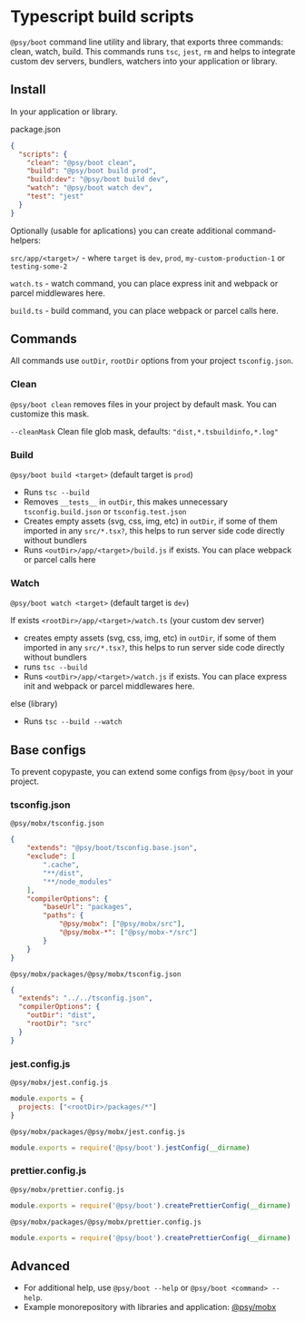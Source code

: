 # Typescript build scripts

`@psy/boot` command line utility and library, that exports three commands: clean, watch, build.
This commands runs `tsc`, `jest`, `rm` and helps to integrate custom dev servers, bundlers, watchers into your application or library.

## Install

In your application or library.

package.json

```json
{
  "scripts": {
    "clean": "@psy/boot clean",
    "build": "@psy/boot build prod",
    "build:dev": "@psy/boot build dev",
    "watch": "@psy/boot watch dev",
    "test": "jest"
  }
}
```

Optionally (usable for aplications) you can create additional command-helpers:

`src/app/<target>/` - where `target` is `dev`, `prod`, `my-custom-production-1` or `testing-some-2`

  `watch.ts` - watch command, you can place express init and webpack or parcel middlewares here.

  `build.ts` - build command, you can place webpack or parcel calls here.

## Commands

All commands use `outDir`, `rootDir` options from your project `tsconfig.json`.

### Clean

`@psy/boot clean` removes files in your project by default mask. You can customize this mask.

`--cleanMask` Clean file glob mask, defaults: `"dist,*.tsbuildinfo,*.log"`

### Build

`@psy/boot build <target>` (default target is `prod`)

* Runs `tsc --build`
* Removes `__tests__` in `outDir`, this makes unnecessary `tsconfig.build.json` or `tsconfig.test.json`
* Creates empty assets (svg, css, img, etc) in `outDir`, if some of them imported in any `src/*.tsx?`, this helps to run server side code directly without bundlers
* Runs `<outDir>/app/<target>/build.js` if exists. You can place webpack or parcel calls here

### Watch

`@psy/boot watch <target>` (default target is `dev`)

If exists `<rootDir>/app/<target>/watch.ts` (your custom dev server)

* creates empty assets (svg, css, img, etc) in `outDir`, if some of them imported in any `src/*.tsx?`, this helps to run server side code directly without bundlers
* runs `tsc --build`
* Runs `<outDir>/app/<target>/watch.js` if exists. You can place express init and webpack or parcel middlewares here.

else (library)

* Runs `tsc --build --watch`

## Base configs

To prevent copypaste, you can extend some configs from `@psy/boot` in your project.

### tsconfig.json

`@psy/mobx/tsconfig.json`

```json
{
    "extends": "@psy/boot/tsconfig.base.json",
    "exclude": [
        ".cache",
        "**/dist",
        "**/node_modules"
    ],
    "compilerOptions": {
        "baseUrl": "packages",
        "paths": {
            "@psy/mobx": ["@psy/mobx/src"],
            "@psy/mobx-*": ["@psy/mobx-*/src"]
        }
    }
}
```

`@psy/mobx/packages/@psy/mobx/tsconfig.json`

```json
{
  "extends": "../../tsconfig.json",
  "compilerOptions": {
    "outDir": "dist",
    "rootDir": "src"
  }
}
```

### jest.config.js

`@psy/mobx/jest.config.js`

```js
module.exports = {
  projects: ["<rootDir>/packages/*"]
}
```

`@psy/mobx/packages/@psy/mobx/jest.config.js`

```js
module.exports = require('@psy/boot').jestConfig(__dirname)
```

### prettier.config.js

`@psy/mobx/prettier.config.js`

```js
module.exports = require('@psy/boot').createPrettierConfig(__dirname)
```

`@psy/mobx/packages/@psy/mobx/prettier.config.js`

```js
module.exports = require('@psy/boot').createPrettierConfig(__dirname)
```

## Advanced

* For additional help, use `@psy/boot --help` or `@psy/boot <command> --help`.
* Example monorepository with libraries and application: [@psy/mobx](https://github.com/zerkalica/mobx-psy)
